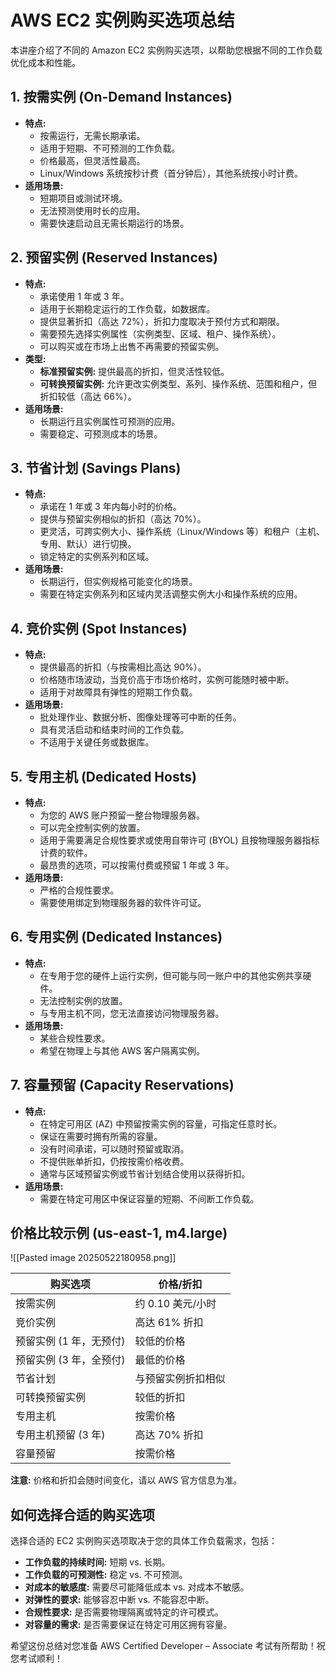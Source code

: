 # AWS EC2 实例购买选项总结

本讲座介绍了不同的 Amazon EC2 实例购买选项，以帮助您根据不同的工作负载优化成本和性能。

## 1. 按需实例 (On-Demand Instances)

- **特点:**
    - 按需运行，无需长期承诺。
    - 适用于短期、不可预测的工作负载。
    - 价格最高，但灵活性最高。
    - Linux/Windows 系统按秒计费（首分钟后），其他系统按小时计费。
- **适用场景:**
    - 短期项目或测试环境。
    - 无法预测使用时长的应用。
    - 需要快速启动且无需长期运行的场景。

## 2. 预留实例 (Reserved Instances)

- **特点:**
    - 承诺使用 1 年或 3 年。
    - 适用于长期稳定运行的工作负载，如数据库。
    - 提供显著折扣（高达 72%），折扣力度取决于预付方式和期限。
    - 需要预先选择实例属性（实例类型、区域、租户、操作系统）。
    - 可以购买或在市场上出售不再需要的预留实例。
- **类型:**
    - **标准预留实例:** 提供最高的折扣，但灵活性较低。
    - **可转换预留实例:** 允许更改实例类型、系列、操作系统、范围和租户，但折扣较低（高达 66%）。
- **适用场景:**
    - 长期运行且实例属性可预测的应用。
    - 需要稳定、可预测成本的场景。

## 3. 节省计划 (Savings Plans)

- **特点:**
    - 承诺在 1 年或 3 年内每小时的价格。
    - 提供与预留实例相似的折扣（高达 70%）。
    - 更灵活，可跨实例大小、操作系统（Linux/Windows 等）和租户（主机、专用、默认）进行切换。
    - 锁定特定的实例系列和区域。
- **适用场景:**
    - 长期运行，但实例规格可能变化的场景。
    - 需要在特定实例系列和区域内灵活调整实例大小和操作系统的应用。

## 4. 竞价实例 (Spot Instances)

- **特点:**
    - 提供最高的折扣（与按需相比高达 90%）。
    - 价格随市场波动，当竞价高于市场价格时，实例可能随时被中断。
    - 适用于对故障具有弹性的短期工作负载。
- **适用场景:**
    - 批处理作业、数据分析、图像处理等可中断的任务。
    - 具有灵活启动和结束时间的工作负载。
    - 不适用于关键任务或数据库。

## 5. 专用主机 (Dedicated Hosts)

- **特点:**
    - 为您的 AWS 账户预留一整台物理服务器。
    - 可以完全控制实例的放置。
    - 适用于需要满足合规性要求或使用自带许可 (BYOL) 且按物理服务器指标计费的软件。
    - 最昂贵的选项，可以按需付费或预留 1 年或 3 年。
- **适用场景:**
    - 严格的合规性要求。
    - 需要使用绑定到物理服务器的软件许可证。

## 6. 专用实例 (Dedicated Instances)

- **特点:**
    - 在专用于您的硬件上运行实例，但可能与同一账户中的其他实例共享硬件。
    - 无法控制实例的放置。
    - 与专用主机不同，您无法直接访问物理服务器。
- **适用场景:**
    - 某些合规性要求。
    - 希望在物理上与其他 AWS 客户隔离实例。

## 7. 容量预留 (Capacity Reservations)

- **特点:**
    - 在特定可用区 (AZ) 中预留按需实例的容量，可指定任意时长。
    - 保证在需要时拥有所需的容量。
    - 没有时间承诺，可以随时预留或取消。
    - 不提供账单折扣，仍按按需价格收费。
    - 通常与区域预留实例或节省计划结合使用以获得折扣。
- **适用场景:**
    - 需要在特定可用区中保证容量的短期、不间断工作负载。

## 价格比较示例 (us-east-1, m4.large)

![[Pasted image 20250522180958.png]]

| 购买选项           | 价格/折扣        |
| ------------------ | ---------------- |
| 按需实例           | 约 0.10 美元/小时 |
| 竞价实例           | 高达 61% 折扣     |
| 预留实例 (1 年，无预付) | 较低的价格       |
| 预留实例 (3 年，全预付) | 最低的价格       |
| 节省计划           | 与预留实例折扣相似 |
| 可转换预留实例     | 较低的折扣       |
| 专用主机           | 按需价格         |
| 专用主机预留 (3 年) | 高达 70% 折扣     |
| 容量预留           | 按需价格         |

**注意:** 价格和折扣会随时间变化，请以 AWS 官方信息为准。

## 如何选择合适的购买选项

选择合适的 EC2 实例购买选项取决于您的具体工作负载需求，包括：

- **工作负载的持续时间:** 短期 vs. 长期。
- **工作负载的可预测性:** 稳定 vs. 不可预测。
- **对成本的敏感度:** 需要尽可能降低成本 vs. 对成本不敏感。
- **对弹性的要求:** 能够容忍中断 vs. 不能容忍中断。
- **合规性要求:** 是否需要物理隔离或特定的许可模式。
- **对容量的需求:** 是否需要保证在特定可用区拥有容量。

希望这份总结对您准备 AWS Certified Developer – Associate 考试有所帮助！祝您考试顺利！